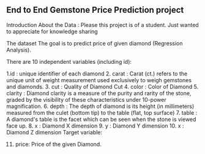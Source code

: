 ## End to End Gemstone Price Prediction project

Introduction About the Data :
Please this project is of a student. Just wanted to appreciate for knowledge sharing

The dataset The goal is to predict price of given diamond (Regression Analysis).

There are 10 independent variables (including id):

1.id : unique identifier of each diamond 
2. carat : Carat (ct.) refers to the unique unit of weight measurement used exclusively to weigh gemstones and diamonds.
3. cut : Quality of Diamond Cut
4. color : Color of Diamond
5. clarity : Diamond clarity is a measure of the purity and rarity of the stone, graded by the visibility of these characteristics under 10-power magnification.
6. depth : The depth of diamond is its height (in millimeters) measured from the culet (bottom tip) to the table (flat, top surface)
7. table : A diamond's table is the facet which can be seen when the stone is viewed face up.
8. x : Diamond X dimension
9. y : Diamond Y dimension
10. x : Diamond Z dimension
Target variable:

11. price: Price of the given Diamond.
